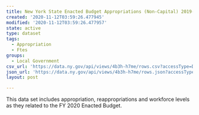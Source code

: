 ```yaml
---
title: New York State Enacted Budget Appropriations (Non-Capital) 2019-20
created: '2020-11-12T03:59:26.477945'
modified: '2020-11-12T03:59:26.477957'
state: active
type: dataset
tags:
  - Appropriation
  - Ftes
groups:
  - Local Government
csv_url: 'https://data.ny.gov/api/views/4b3h-h7me/rows.csv?accessType=DOWNLOAD'
json_url: 'https://data.ny.gov/api/views/4b3h-h7me/rows.json?accessType=DOWNLOAD'
layout: post

---
```

This data set includes appropriation, reappropriations and workforce levels as they related to the FY 2020 Enacted Budget.
